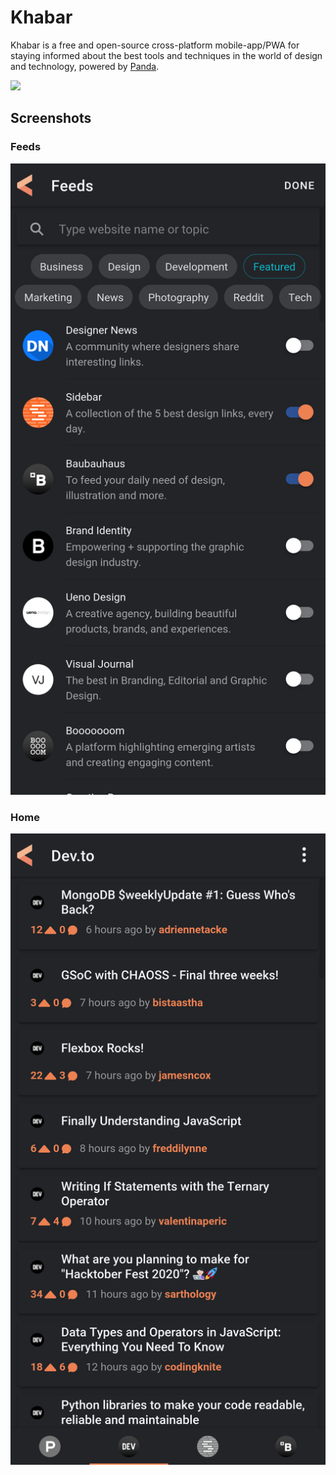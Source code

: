 # Khabar

Khabar is a free and open-source cross-platform mobile-app/PWA for staying informed about the best tools and techniques in the world of design and technology, powered by [Panda](https://usepanda.com).

[<img src="https://play.google.com/intl/en_us/badges/static/images/badges/en_badge_web_generic.png" height="80">](https://play.google.com/store/apps/details?id=np.com.himalay.khabar)

## Screenshots

### Feeds

![Feeds](./public/screenshots/feeds.png)

### Home

![Home](./public/screenshots/home.png)
